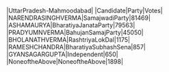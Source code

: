  
|UttarPradesh-Mahmoodabad|
|Candidate|Party|Votes|
|NARENDRASINGHVERMA|SamajwadiParty|81469|
|ASHAMAURYA|BharatiyaJanataParty|79563|
|PRADYUMNVERMA|BahujanSamajParty|45050|
|BHOLANATHVERMA|RashtriyaLokDal|1175|
|RAMESHCHANDRA|BharatiyaSubhashSena|857|
|GYANSAGARGUPTA|Independent|650|
|NoneoftheAbove|NoneoftheAbove|1898|
